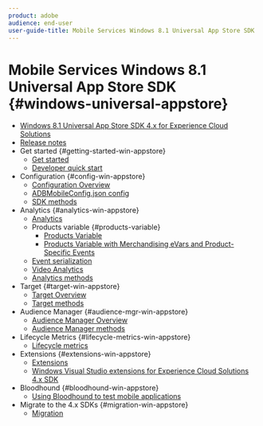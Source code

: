 ```yaml
---
product: adobe
audience: end-user
user-guide-title: Mobile Services Windows 8.1 Universal App Store SDK
---
```


# Mobile Services Windows 8.1 Universal App Store SDK {#windows-universal-appstore}

+ [Windows 8.1 Universal App Store SDK 4.x for Experience Cloud Solutions](overview.md)
+ [Release notes](release-notes.md)
+ Get started {#getting-started-win-appstore}
  + [Get started](c-getting-started/c-getting-started.md)
  + [Developer quick start](c-getting-started/dev-qs.md)
+ Configuration {#config-win-appstore}
  + [Configuration Overview](c-configuration/c-configuration.md)
  + [ADBMobileConfig.json config](c-configuration/c.json.md)
  + [SDK methods](c-configuration/methods.md)
+ Analytics {#analytics-win-appstore}
  + [Analytics](analytics/analytics.md)
  + Products variable {#products-variable}
    + [Products Variable](analytics/products/products.md)
    + [Products Variable with Merchandising eVars and Product-Specific Events](analytics/products/products-variable-evars-events.md)
  + [Event serialization](analytics/event-serialization.md)
  + [Video Analytics](analytics/video-qs.md)
  + [Analytics methods](analytics/analytics-methods.md)
+ Target {#target-win-appstore}
  + [Target Overview](target/target.md)
  + [Target methods](target/target-methods.md)
+ Audience Manager {#audience-mgr-win-appstore}
  + [Audience Manager Overview](audiencemgmt/audiencemgmt.md)
  + [Audience Manager methods](audiencemgmt/audience-manager-methods.md)
+ Lifecycle Metrics {#lifecycle-metrics-win-appstore}
  + [Lifecycle metrics](metrics.md)
+ Extensions {#extensions-win-appstore}
  + [Extensions](extensions/extensions.md)
  + [Windows Visual Studio extensions for Experience Cloud Solutions 4.x SDK](extensions/win-vse-4x.md)
+ Bloodhound {#bloodhound-win-appstore}
  + [Using Bloodhound to test mobile applications](bloodhound.md)
+ Migrate to the 4.x SDKs {#migration-win-appstore}
  + [Migration](migration-v3.md)
